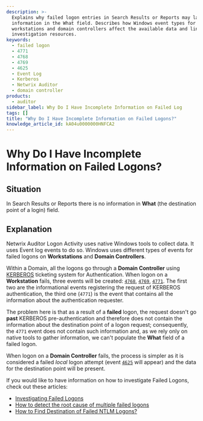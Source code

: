 ```yaml
---
description: >-
  Explains why failed logon entries in Search Results or Reports may lack
  information in the What field. Describes how Windows event types for
  workstations and domain controllers affect the available data and links to
  investigation resources.
keywords:
  - failed logon
  - 4771
  - 4768
  - 4769
  - 4625
  - Event Log
  - Kerberos
  - Netwrix Auditor
  - domain controller
products:
  - auditor
sidebar_label: Why Do I Have Incomplete Information on Failed Log
tags: []
title: "Why Do I Have Incomplete Information on Failed Logons?"
knowledge_article_id: kA04u0000000HNFCA2
---
```


# Why Do I Have Incomplete Information on Failed Logons?

## Situation
In Search Results or Reports there is no information in **What** (the destination point of a login) field.

## Explanation
Netwrix Auditor Logon Activity uses native Windows tools to collect data. It uses Event log events to do so. Windows uses different types of events for failed logons on **Workstations** and **Domain Controllers**.

Within a Domain, all the logons go through a **Domain Controller** using [KERBEROS](https://docs.microsoft.com/en-us/windows-server/security/kerberos/kerberos-authentication-overview) ticketing system for Authentication. When logon on a **Workstation** fails, three events will be created: [`4768`](https://www.ultimatewindowssecurity.com/securitylog/encyclopedia/event.aspx?eventid=4768), [`4769`](https://www.ultimatewindowssecurity.com/securitylog/encyclopedia/event.aspx?eventid=4769), [`4771`](https://www.ultimatewindowssecurity.com/securitylog/encyclopedia/event.aspx?eventid=4771). The first two are the informational events registering the request of KERBEROS authentication, the third one (`4771`) is the event that contains all the information about the authentication requester.

The problem here is that as a result of a **failed** logon, the request doesn't go **past** KERBEROS pre-authentication and therefore does not contain the information about the destination point of a logon request; consequently, the `4771` event does not contain such information and, as we rely only on native tools to gather information, we can't populate the **What** field of a failed logon.

When logon on a **Domain Controller** fails, the process is simpler as it is considered a failed *local* logon attempt (event [`4625`](https://www.ultimatewindowssecurity.com/securitylog/encyclopedia/event.aspx?eventid=4625) will appear) and the data for the destination point will be present.

If you would like to have information on how to investigate Failed Logons, check out these articles:

- [Investigating Failed Logons](https://kb.netwrix.com/5198)
- [How to detect the root cause of multiple failed logons](https://kb.netwrix.com/3553)
- [How to Find Destination of Failed NTLM Logons?](/docs/kb/auditor/how-to-find-destination-of-failed-ntlm-logons.md)
